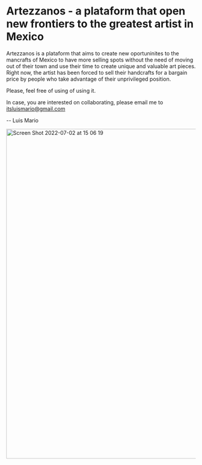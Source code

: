 # Artezzanos - a plataform that open new frontiers to the greatest artist in Mexico

Artezzanos is a plataform that aims to create new oportuninites to the mancrafts of Mexico to have more selling spots without the need of moving out of their town and use their time to create unique and valuable art pieces. Right now, the artist has been forced to sell their handcrafts for a bargain price by people who take advantage of their unprivileged position. 

Please, feel free of using of using it. 

In case, you are interested on collaborating, please email me to itsluismario@gmail.com

-- Luis Mario

<img width="876" alt="Screen Shot 2022-07-02 at 15 06 19" src="https://user-images.githubusercontent.com/65731503/177014678-8596b475-6246-440d-ba3d-051528acf147.png">